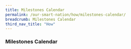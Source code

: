 ```yaml
---
title: Milestones Calendar
permalink: /our-smart-nation/how/milestones-calendar/
breadcrumb: Milestones Calendar
third_nav_title: "How"
---
```


### **Milestones Calendar**
